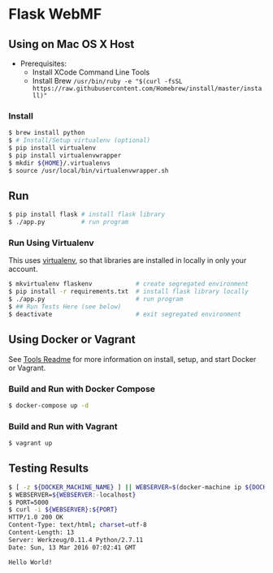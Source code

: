 # **Flask WebMF**

## **Using on Mac OS X Host**

* Prerequisites:
  * Install XCode Command Line Tools
  * Install Brew `/usr/bin/ruby -e "$(curl -fsSL https://raw.githubusercontent.com/Homebrew/install/master/install)"`

### **Install**

```bash
$ brew install python
$ # Install/Setup virtualenv (optional)
$ pip install virtualenv
$ pip install virtualenvwrapper
$ mkdir ${HOME}/.virtualenvs
$ source /usr/local/bin/virtualenvwrapper.sh
```

## **Run**

```bash
$ pip install flask # install flask library
$ ./app.py          # run program
```

### **Run Using Virtualenv**

This uses [virtualenv](https://virtualenv.pypa.io/en/latest/), so that libraries are installed in locally in only your account.

```bash
$ mkvirtualenv flaskenv            # create segregated environment
$ pip install -r requirements.txt  # install flask library locally
$ ./app.py                         # run program
$ ## Run Tests Here (see below)
$ deactivate                       # exit segregated environment
```

## **Using Docker or Vagrant**

See [Tools Readme](../TOOLS.md) for more information on install, setup, and start Docker or Vagrant.

### **Build and Run with Docker Compose**

```bash
$ docker-compose up -d
```

### **Build and Run with Vagrant**

```bash
$ vagrant up
```

## **Testing Results**

```bash
$ [ -z ${DOCKER_MACHINE_NAME} ] || WEBSERVER=$(docker-machine ip ${DOCKER_MACHINE_NAME})
$ WEBSERVER=${WEBSERVER:-localhost}
$ PORT=5000
$ curl -i ${WEBSERVER}:${PORT}
HTTP/1.0 200 OK
Content-Type: text/html; charset=utf-8
Content-Length: 13
Server: Werkzeug/0.11.4 Python/2.7.11
Date: Sun, 13 Mar 2016 07:02:41 GMT

Hello World!
```
